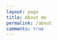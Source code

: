 ```yaml
---
layout: page
title: About me 
permalink: /about
comments: true
---
```


<div class="row justify-content-between">
<div class="col-md-8 pr-5">


</div>
</div>
